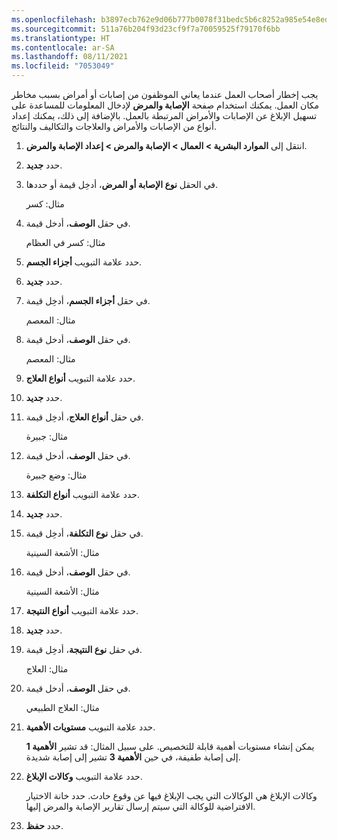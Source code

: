 ```yaml
---
ms.openlocfilehash: b3897ecb762e9d06b777b0078f31bedc5b6c8252a985e54e8edee53a2b168c5f
ms.sourcegitcommit: 511a76b204f93d23cf9f7a70059525f79170f6bb
ms.translationtype: HT
ms.contentlocale: ar-SA
ms.lasthandoff: 08/11/2021
ms.locfileid: "7053049"
---
```

يجب إخطار أصحاب العمل عندما يعاني الموظفون من إصابات أو أمراض بسبب مخاطر مكان العمل. يمكنك استخدام صفحة **الإصابة والمرض** لإدخال المعلومات للمساعدة على تسهيل الإبلاغ عن الإصابات والأمراض المرتبطة بالعمل. بالإضافة إلى ذلك، يمكنك إعداد أنواع من الإصابات والأمراض والعلاجات والتكاليف والنتائج.

1.  انتقل إلى **الموارد البشرية > العمال > الإصابة والمرض > إعداد الإصابة والمرض**.

1.  حدد **جديد**.

1.  في الحقل **نوع الإصابة أو المرض**، أدخِل قيمة أو حددها.

    مثال: كسر

1.  في حقل **الوصف**، أدخل قيمة.

    مثال: كسر في العظام

1.  حدد علامة التبويب **أجزاء الجسم‬**.

1.  حدد **جديد**.

1.  في حقل **أجزاء الجسم**، أدخِل قيمة.

    مثال: المعصم

1.  في حقل **الوصف**، أدخل قيمة.

    مثال: المعصم

1.  حدد علامة التبويب **أنواع العلاج‬**.

1. حدد **جديد**.

1. في حقل **أنواع العلاج**، أدخِل قيمة.

    مثال: جبيرة

1. في حقل **الوصف**، أدخل قيمة.

    مثال: وضع جبيرة

1. حدد علامة التبويب **أنواع التكلفة**.

1. حدد **جديد**.

1. في حقل **نوع التكلفة**، أدخِل قيمة.

    مثال: الأشعة السينية

1. في حقل **الوصف**، أدخل قيمة.

    مثال: الأشعة السينية

1. حدد علامة التبويب **أنواع النتيجة‬**.

1. حدد **جديد**.

1. في حقل **نوع النتيجة**، أدخِل قيمة.

    مثال: العلاج

1. في حقل **الوصف**، أدخل قيمة.

    مثال: العلاج الطبيعي

1. حدد علامة التبويب **مستويات الأهمية**.

    يمكن إنشاء مستويات أهمية قابلة للتخصيص. على سبيل المثال: قد تشير **الأهمية 1** إلى إصابة طفيفة، في حين **الأهمية 3** تشير إلى إصابة شديدة.

1. حدد علامة التبويب **وكالات الإبلاغ**.

    وكالات الإبلاغ هي الوكالات التي يجب الإبلاغ فيها عن وقوع حادث.
    حدد خانة الاختيار الافتراضية للوكالة التي سيتم إرسال تقارير الإصابة والمرض إليها.

1. حدد **حفظ**.
